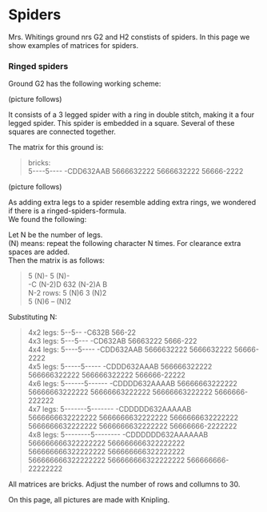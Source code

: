 # Spiders

Mrs. Whitings ground nrs G2 and H2 constists of spiders. In this page we show examples of matrices for spiders.

### Ringed spiders
Ground G2 has the following working scheme:

(picture follows)

It consists of a 3 legged spider with a ring in double stitch, making it a four legged spider. This spider is embedded in a square. Several of these squares are connected together.  

The matrix for this ground is:   
> bricks:  
> 5----5----  -CDD632AAB  5666632222  5666632222  56666-2222    

(picture follows)  
  



As adding extra legs to a spider resemble adding extra rings, we wondered if there is a ringed-spiders-formula.   
We found the following: 

Let N be the number of legs.   
(N) means: repeat the following character N times. For clearance extra spaces are added.   
Then the matrix is as follows:

> 5 (N)- 5 (N)-  
> -C (N-2)D 632 (N-2)A B  
> N-2 rows: 5 (N)6 3 (N)2  
> 5 (N)6 – (N)2


Substituting N:

> 4x2 legs: 5--5-- -C632B 566-22  
> 4x3 legs: 5---5--- -CD632AB 56663222 5666-222  
> 4x4 legs: 5----5---- -CDD632AAB 5666632222 5666632222 56666-2222  
> 4x5 legs: 5-----5----- -CDDD632AAAB 566666322222 566666322222 566666322222 566666-22222  
> 4x6 legs: 5------5------ -CDDDD632AAAAB 56666663222222 56666663222222 56666663222222 56666663222222 5666666-222222  
> 4x7 legs: 5-------5------- -CDDDDD632AAAAAB 5666666632222222 5666666632222222 5666666632222222 5666666632222222 5666666632222222 56666666-2222222   
> 4x8 legs: 5--------5-------- -CDDDDDD632AAAAAAB 566666666322222222 566666666322222222 566666666322222222 566666666322222222 566666666322222222 566666666322222222 566666666-22222222   

All matrices are bricks. Adjust the number of rows and collumns to 30.

On this page, all pictures are made with Knipling.



